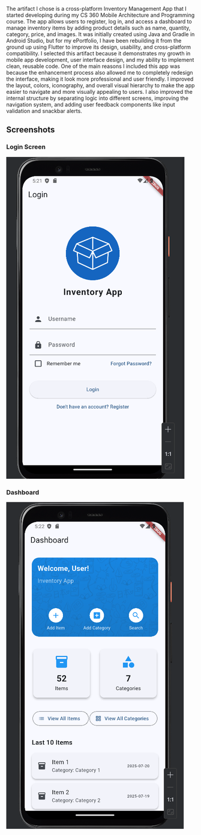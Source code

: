 The artifact I chose is a cross-platform Inventory Management App that I started developing during my CS 360 Mobile Architecture and Programming course. The app allows users to register, log in, and access a dashboard to manage inventory items by adding product details such as name, quantity, category, price, and images. It was initially created using Java and Gradle in Android Studio, but for my ePortfolio, I have been rebuilding it from the ground up using Flutter to improve its design, usability, and cross-platform compatibility.
	I selected this artifact because it demonstrates my growth in mobile app development, user interface design, and my ability to implement clean, reusable code. One of the main reasons I included this app was because the enhancement process also allowed me to completely redesign the interface, making it look more professional and user friendly. I improved the layout, colors, iconography, and overall visual hierarchy to make the app easier to navigate and more visually appealing to users. I also improved the internal structure by separating logic into different screens, improving the navigation system, and adding user feedback components like input validation and snackbar alerts. 

## Screenshots

### Login Screen
![Login Screen](../../assets/images/login.png)

### Dashboard
![Dashboard](../../assets/images/dashboard.png)
